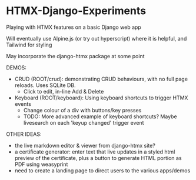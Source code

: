 # HTMX-Django-Experiments
 Playing with HTMX features on a basic Django web app

 Will eventually use Alpine.js (or try out hyperscript) where it is helpful, and Tailwind for styling 

 May incorporate the django-htmx package at some point

 DEMOS:
 - CRUD (ROOT/crud): demonstrating CRUD behaviours, with no full page reloads. Uses SQLite DB.
    - Click to edit, in-line Add & Delete 
 - Keyboard (ROOT/keyboard): Using keyboard shortcuts to trigger HTMX events
    - Change colour of a div with buttons/key presses
    - TODO: More advanced example of keyboard shortcuts? Maybe livesearch on each 'keyup changed' trigger event

OTHER IDEAS:
 - the live markdown editor & viewer from django-htmx site?
  - a certificate generator: enter text that live updates in a styled html preview of the certificate, plus a button to generate HTML portion as PDF using weasyprint 
 - need to create a landing page to direct users to the various apps/demos